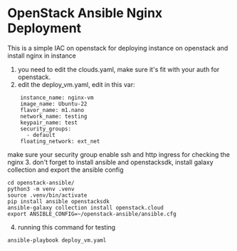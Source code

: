 # OpenStack Ansible Nginx Deployment

This is a simple IAC on openstack for deploying instance on openstack and install nginx in instance

1. you need to edit the clouds.yaml, make sure it's fit with your auth for openstack.
2. edit the deploy_vm.yaml, edit in this var:
```
    instance_name: nginx-vm
    image_name: Ubuntu-22
    flavor_name: m1.nano
    network_name: testing
    keypair_name: test
    security_groups:
      - default
    floating_network: ext_net
```
make sure your security group enable ssh and http ingress for checking the nginx
3. don't forget to install ansible and openstacksdk, install galaxy collection and export the ansible config
```
cd openstack-ansible/
python3 -m venv .venv
source .venv/bin/activate
pip install ansible openstacksdk
ansible-galaxy collection install openstack.cloud
export ANSIBLE_CONFIG=~/openstack-ansible/ansible.cfg
```
4. running this command for testing
```
ansible-playbook deploy_vm.yaml
```